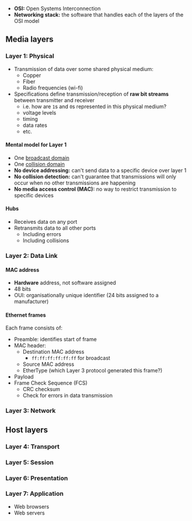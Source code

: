 - **OSI:** Open Systems Interconnection
- **Networking stack:** the software that handles each of the layers of the OSI model

## Media layers
### Layer 1: Physical
- Transmission of data over some shared physical medium:
	- Copper
	- Fiber
	- Radio frequencies (wi-fi)
- Specifications define transmission/reception of **raw bit streams** between transmitter and receiver
	- i.e. how are `1`s and `0`s represented in this physical medium?
	- voltage levels
	- timing
	- data rates
	- etc.
#### Mental model for Layer 1
- One [broadcast domain](https://en.wikipedia.org/wiki/Broadcast_domain)
- One [collision domain](https://en.wikipedia.org/wiki/Collision_domain)
- **No device addressing:** can't send data to a specific device over layer 1
- **No collision detection:** can't guarantee that transmissions will only occur when no other transmissions are happening
- **No media access control (MAC):** no way to restrict transmission to specific devices
#### Hubs
- Receives data on any port
- Retransmits data to all other ports
	- Including errors
	- Including collisions

### Layer 2: Data Link
#### MAC address
- **Hardware** address, not software assigned
- 48 bits
- OUI: organisationally unique identifier (24 bits assigned to a manufacturer)
#### Ethernet frames
Each frame consists of:
- Preamble: identifies start of frame
- MAC header:
	- Destination MAC address
		- `ff:ff:ff:ff:ff:ff` for broadcast
	- Source MAC address
	- EtherType (which Layer 3 protocol generated this frame?)
- Payload
- Frame Check Sequence (FCS)
	- CRC checksum
	- Check for errors in data transmission

### Layer 3: Network

## Host layers
### Layer 4: Transport
### Layer 5: Session
### Layer 6: Presentation
### Layer 7: Application
- Web browsers
- Web servers